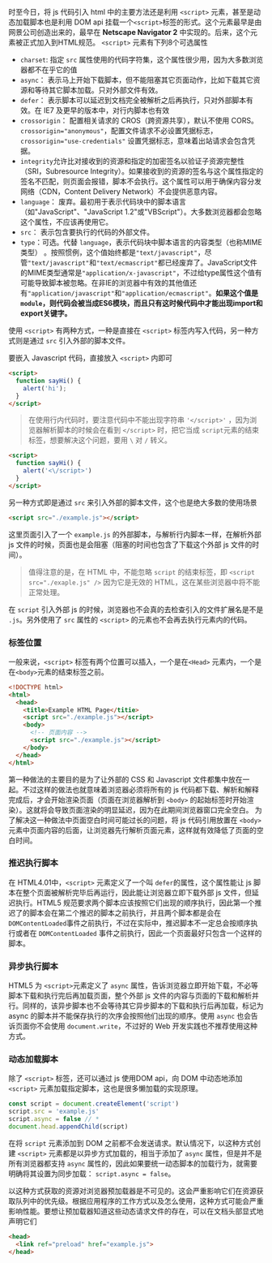 时至今日，将 js 代码引入 html 中的主要方法还是利用 `<script>` 元素，甚至是动态加载脚本也是利用 DOM api 挂载一个`<script>`标签的形式。这个元素最早是由网景公司创造出来的，最早在  **Netscape Navigator 2** 中实现的。后来，这个元素被正式加入到HTML规范。
`<script>` 元素有下列8个可选属性

- `charset`: 指定 `src` 属性使用的代码字符集，这个属性很少用，因为大多数浏览器都不在乎它的值
- `async`： 表示马上开始下载脚本，但不能阻塞其它页面动作，比如下载其它资源和等待其它脚本加载。只对外部文件有效。
- `defer`： 表示脚本可以延迟到文档完全被解析之后再执行，只对外部脚本有效。在 IE7 及更早的版本中，对行内脚本也有效
- `crossorigin`： 配置相关请求的 CROS（跨资源共享），默认不使用 CORS。`crossorigin="anonymous"`，配置文件请求不必设置凭据标志，`crossorigin="use-credentials"` 设置凭据标志，意味着出站请求会包含凭据。
- `integrity`允许比对接收到的资源和指定的加密签名以验证子资源完整性（SRI，Subresource Integrity）。如果接收到的资源的签名与这个属性指定的签名不匹配，则页面会报错，脚本不会执行。这个属性可以用于确保内容分发网络（CDN，Content Delivery Network）不会提供恶意内容。
- `language`： 废弃。最初用于表示代码块中的脚本语言（如"JavaScript"、"JavaScript 1.2"或"VBScript"）。大多数浏览器都会忽略这个属性，不应该再使用它。
- `src`： 表示包含要执行的代码的外部文件。
- `type`：可选。代替 `language`，表示代码块中脚本语言的内容类型（也称MIME类型） 。按照惯例，这个值始终都是`"text/javascript"`，尽管`"text/javascript"`和`"text/ecmascript"`都已经废弃了。JavaScript文件的MIME类型通常是`"application/x-javascript"`，不过给type属性这个值有可能导致脚本被忽略。在非IE的浏览器中有效的其他值还有`"application/javascript"`和`"application/ecmascript"`。**如果这个值是`module`，则代码会被当成ES6模块，而且只有这时候代码中才能出现import和export关键字。**

使用 `<script>` 有两种方式，一种是直接在 `<script>` 标签内写入代码，另一种方式则是通过 `src` 引入外部的脚本文件。

要嵌入 Javascript 代码，直接放入 `<script>` 内即可

```html
<script>
  function sayHi() {
    alert('hi');
  }
</script>
```

  > 在使用行内代码时，要注意代码中不能出现字符串 `'</script>'` ，因为浏览器解析脚本的时候会在看到 `</script>` 时，把它当成 `script`元素的结束标签，想要解决这个问题，要用 `\` 对 `/` 转义。

```html
<script>
  function sayHi() {
    alert('<\/script>')
  }
</script>
```

另一种方式即是通过 `src` 来引入外部的脚本文件，这个也是绝大多数的使用场景

```html
<script src="./example.js"></script>
```

这里页面引入了一个 `example.js` 的外部脚本，与解析行内脚本一样，在解析外部 js 文件的时候，页面也是会阻塞（阻塞的时间也包含了下载这个外部 js 文件的时间）。

> 值得注意的是，在 HTML 中，不能忽略 `script` 的结束标签，即 `<script src="./exaple.js" />` 因为它是无效的 HTML，这在某些浏览器中将不能正常处理。

在 `script` 引入外部 js 的时候，浏览器也不会真的去检查引入的文件扩展名是不是 `.js`。另外使用了 `src` 属性的 `<script>` 的元素也不会再去执行元素内的代码。

### 标签位置
一般来说，`<script>` 标签有两个位置可以插入，一个是在`<Head>` 元素内，一个是在`<body>`元素的结束标签之前。

```html
<!DOCTYPE html>
<html>
  <head>
    <title>Example HTML Page</titie>
    <script src="./example.js"></script>
    <body>
      <!-- 页面内容 -->
      <script src="./example.js"></script>
    </body>
  </head>
</html>
```

第一种做法的主要目的是为了让外部的 CSS 和 Javascript 文件都集中放在一起。不过这样的做法也就意味着浏览器必须将所有的 js 代码都下载、解析和解释完成后，才会开始渲染页面（页面在浏览器解析到 `<body>` 的起始标签时开始渲染）。这就将会导致页面渲染的明显延迟，因为在此期间浏览器窗口完全空白。
为了解决这一种做法中页面空白时间可能过长的问题，将 js 代码引用放置在 `<body>` 元素中页面内容的后面，让浏览器先行解析页面元素，这样就有效降低了页面的空白时间。

### 推迟执行脚本
在 HTML4.01中，`<script>` 元素定义了一个叫 `defer`的属性，这个属性能让 js 脚本在整个页面被解析完毕后再运行，因此能让浏览器立即下载外部 js 文件，但延迟执行。HTML5 规范要求两个脚本应该按照它们出现的顺序执行，因此第一个推迟了的脚本会在第二个推迟的脚本之前执行，并且两个脚本都是会在 `DOMContentLoaded`事件之前执行，不过在实际中，推迟脚本不一定总会按顺序执行或者在 `DOMContentLoaded` 事件之前执行，因此一个页面最好只包含一个这样的脚本。

### 异步执行脚本
HTML5 为 `<script>`元素定义了 `async` 属性，告诉浏览器立即开始下载，不必等脚本下载和执行完后再加载页面，整个外部 js 文件的内容与页面的下载和解析并行。同样的，该异步脚本也不会等待其它异步脚本的下载和执行后再加载，标记为 async 的脚本并不能保存执行的次序会按照他们出现的顺序。使用 `async` 也会告诉页面你不会使用 `document.write`，不过好的 Web 开发实践也不推荐使用这种方式。


### 动态加载脚本
除了 `<script>` 标签，还可以通过 js 使用DOM api，向 DOM 中动态地添加 `<script>` 元素加载指定脚本，这也是很多懒加载的实现原理。

```js
const script = document.createElement('script')
script.src = 'example.js'
script.async = false // *
document.head.appendChild(script)
```

在将 `script` 元素添加到 DOM 之前都不会发送请求。默认情况下，以这种方式创建 `<script>` 元素都是以异步方式加载的，相当于添加了 `async` 属性，但是并不是所有浏览器都支持 `async` 属性的，因此如果要统一动态脚本的加载行为，就需要明确将其设置为同步加载： `script.async = false`。

以这种方式获取的资源对浏览器预加载器是不可见的。这会严重影响它们在资源获取队列中的优先级。根据应用程序的工作方式以及怎么使用，这种方式可能会严重影响性能。要想让预加载器知道这些动态请求文件的存在，可以在文档头部显式地声明它们

```html
<head>
  <link ref="preload" href="example.js">
</head>
```
